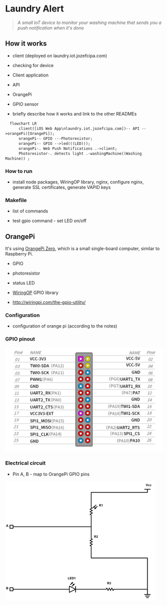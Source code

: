 # Laundry Alert

> _A small IoT device to monitor your washing machine that sends you a push notification when it's done_

## How it works
  - client (deployed on laundry.iot.jozefcipa.com)
  - checking for device

- Client application

- API

- OrangePi

- GPIO sensor

- briefly describe how it works and link to the other READMEs

```mermaid
  flowchart LR
      client([iOS Web App\nlaundry.iot.jozefcipa.com])-- API -->orangePi([OrangePi]);
      orangePi-- GPIO ---Photoresistor;
      orangePi-- GPIO -->led(((LED)));
      orangePi-. Web Push Notifications .->client;
      Photoresistor-. detects light .-washingMachine((Washing Machine)) ;
```

### How to run
- install node packages, WiringOP library, nginx, configure nginx, generate SSL certificates, generate VAPID keys

### Makefile
- list of commands

- test gpio command - set LED on/off

## OrangePi
It's using [OrangePi Zero](http://www.orangepi.org/html/hardWare/computerAndMicrocontrollers/details/Orange-Pi-Zero.html
), which is a small single-board computer, similar to Raspberry Pi.

  - GPIO
  - photoresistor
  - status LED
  
  - [WiringOP](https://github.com/orangepi-xunlong/wiringOP) GPIO library
  - http://wiringpi.com/the-gpio-utility/


### Configuration
- configuration of orange pi (according to the notes)

### GPIO pinout
![GPIO Pinout](./assets//gpio.png)

### Electrical circuit
- Pin A, B - map to OrangePi GPIO pins


![Diagram](./assets//diagram.png)
